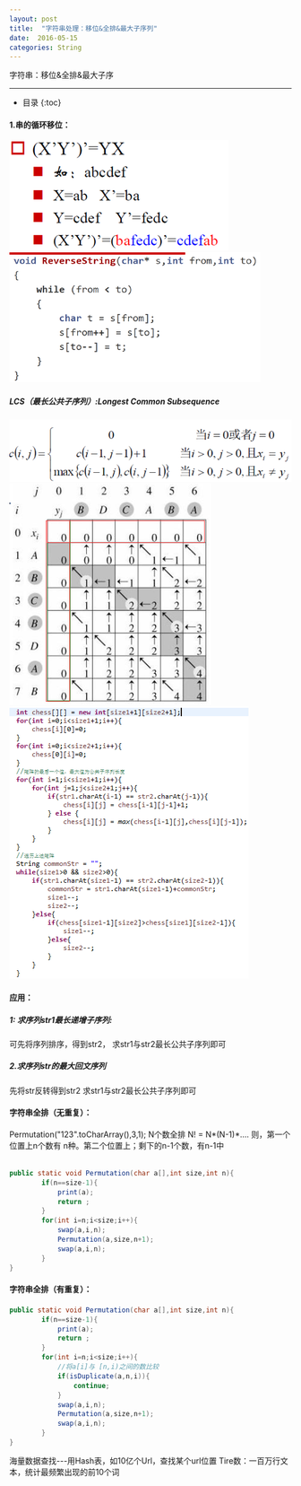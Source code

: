 ```yaml
---
layout: post
title:  "字符串处理：移位&全排&最大子序列"
date:  2016-05-15
categories: String
---
```


字符串：移位&全排&最大子序

---

- 目录
{:toc}

#### 1.串的循环移位：
 
![1](/images/s1.png)
![2](/images/s2.png)

##### LCS（最长公共子序列）:Longest Common Subsequence

![3](/images/s3.png)
![4](/images/s4.png)
![5](/images/s5.png)

#### 应用：

##### 1: 求序列str1最长递增子序列:

可先将序列排序，得到str2，
求str1与str2最长公共子序列即可

##### 2.求序列str的最大回文序列

先将str反转得到str2
求str1与str2最长公共子序列即可




#### 字符串全排（无重复）：

Permutation("123".toCharArray(),3,1);
N个数全排 N! = N*(N-1)*….
则，第一个位置上n个数有 n种。第二个位置上；剩下的n-1个数，有n-1中


```java

public static void Permutation(char a[],int size,int n){
		if(n==size-1){
			print(a);			
			return ;
		}
		for(int i=n;i<size;i++){
			swap(a,i,n);
			Permutation(a,size,n+1);
			swap(a,i,n);
		}
}

```

#### 字符串全排（有重复）：


```java
public static void Permutation(char a[],int size,int n){
		if(n==size-1){
			print(a);			
			return ;
		}
		for(int i=n;i<size;i++){
			//将a[i]与 [n,i)之间的数比较
			if(isDuplicate(a,n,i)){ 
				continue;
			}				
			swap(a,i,n);
			Permutation(a,size,n+1);
			swap(a,i,n);
		}
}

```

海量数据查找---用Hash表，如10亿个Url，查找某个url位置
Tire数：一百万行文本，统计最频繁出现的前10个词

